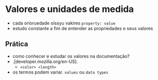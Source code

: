 # Valores e unidades de medida

* cada orioruedade oissyu vakires `property: value`
* estudo constante a fim de entender as propriedades e seus valores

## Prática

* como conhecer e estudar os valores na documentação? 
* .[developer.mozilla.org/en-US].
    * `<color> <length>`
* os termos podem variar. `values` ou `data types` 